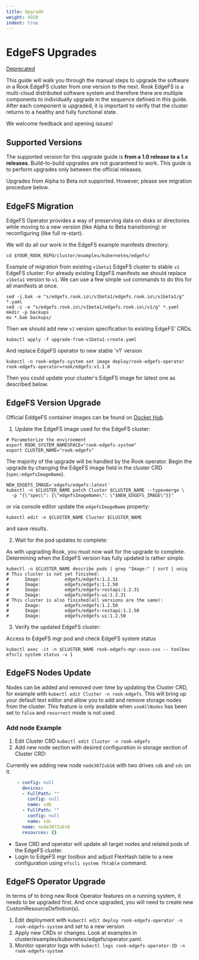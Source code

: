 ```yaml
---
title: Upgrade
weight: 4920
indent: true
---
```


# EdgeFS Upgrades

[Deprecated](https://github.com/rook/rook/issues/5823#issuecomment-703834989)

This guide will walk you through the manual steps to upgrade the software in a Rook EdgeFS cluster
from one version to the next. Rook EdgeFS is a multi-cloud distributed software system and
therefore there are multiple components to individually upgrade in the sequence defined in this
guide. After each component is upgraded, it is important to verify that the cluster returns to a
healthy and fully functional state.

We welcome feedback and opening issues!

## Supported Versions

The supported version for this upgrade guide is **from a 1.0 release to a 1.x releases**.
Build-to-build upgrades are not guaranteed to work. This guide is to perform upgrades only between
the official releases.

Upgrades from Alpha to Beta not supported. However, please see migration procedure below.

## EdgeFS Migration

EdgeFS Operator provides a way of preserving data on disks or directories while moving to a
new version (like Alpha to Beta transitioning) or reconfiguring (like full re-start).

We will do all our work in the EdgeFS example manifests directory.

```console
cd $YOUR_ROOK_REPO/cluster/examples/kubernetes/edgefs/
```

Example of migration from existing `v1beta1` EdgeFS cluster to stable `v1` EdgeFS cluster:
For already existing EdgeFS manifests we should replace `v1beta1` version to `v1`.
We can use a few simple `sed` commands to do this for all manifests at once.

```console
sed -i.bak -e "s/edgefs.rook.io\/v1beta1/edgefs.rook.io\/v1beta1/g" *.yaml
sed -i -e "s/edgefs.rook.io\/v1beta1/edgefs.rook.io\/v1/g" *.yaml
mkdir -p backups
mv *.bak backups/
```

Then we should add new `v1` version specification to existing EdgeFS' CRDs.

```console
kubectl apply -f upgrade-from-v1beta1-create.yaml
```

And replace EdgeFS operator to new stable 'v1' version

```console
kubectl -n rook-edgefs-system set image deploy/rook-edgefs-operator rook-edgefs-operator=rook/edgefs:v1.1.0
```

Then you could update your cluster's EdgeFS image for latest one as described below.

## EdgeFS Version Upgrade

Official EddgeFS container images can be found on [Docker Hub](https://hub.docker.com/r/edgefs/edgefs/tags).

1. Update the EdgeFS image used for the EdgeFS cluster:

```console
# Parameterize the environment
export ROOK_SYSTEM_NAMESPACE="rook-edgefs-system"
export CLUSTER_NAME="rook-edgefs"
```

The majority of the upgrade will be handled by the Rook operator. Begin the upgrade by changing the
EdgeFS image field in the cluster CRD (`spec:edgefsImageName`).

```console
NEW_EDGEFS_IMAGE='edgefs/edgefs:latest'
kubectl -n $CLUSTER_NAME patch Cluster $CLUSTER_NAME --type=merge \
  -p "{\"spec\": {\"edgefsImageName\": \"$NEW_EDGEFS_IMAGE\"}}"
```

or via console editor update the `edgefsImageName` property:

```console
kubectl edit -n $CLUSTER_NAME Cluster $CLUSTER_NAME
```

and save results.

2. Wait for the pod updates to complete:

As with upgrading Rook, you must now wait for the upgrade to complete. Determining when the EdgeFS
version has fully updated is rather simple.

```console
kubectl -n $CLUSTER_NAME describe pods | grep "Image:" | sort | uniq
# This cluster is not yet finished:
#      Image:         edgefs/edgefs:1.2.31
#      Image:         edgefs/edgefs:1.2.50
#      Image:         edgefs/edgefs-restapi:1.2.31
#      Image:         edgefs/edgefs-ui:1.2.31
# This cluster is also finished(all versions are the same):
#      Image:         edgefs/edgefs:1.2.50
#      Image:         edgefs/edgefs-restapi:1.2.50
#      Image:         edgefs/edgefs-ui:1.2.50
```

3. Verify the updated EdgeFS cluster:

Access to  EdgeFS mgr pod and check EdgeFS system status

```console
kubectl exec -it -n $CLUSTER_NAME rook-edgefs-mgr-xxxx-xxx -- toolbox
efscli system status -v 1
```

## EdgeFS Nodes Update

Nodes can be added and removed over time by updating the Cluster CRD, for example with `kubectl edit Cluster -n rook-edgefs`.
This will bring up your default text editor and allow you to add and remove storage nodes from the cluster.
This feature is only available when `useAllNodes` has been set to `false` and `resurrect` mode is not used.

### Add node Example

1. Edit Cluster CRD `kubectl edit Cluster -n rook-edgefs`
2. Add new node section with desired configuration in storage section of Cluster CRD:

Currently we adding new node `node3072ub16` with two drives `sdb` and `sdc` on it.

```yaml
    - config: null
      devices:
      - FullPath: ""
        config: null
        name: sdb
      - FullPath: ""
        config: null
        name: sdc
      name: node3072ub16
      resources: {}
```

* Save CRD and operator will update all target nodes and related pods of the EdgeFS cluster.
* Login to EdgeFS mgr toolbox and adjust FlexHash table to a new configuration using `efscli system fhtable` command.


## EdgeFS Operator Upgrade

In terms of to bring new Rook Operator features on a running system, it needs to be upgraded first.
And once upgraded, you will need to create new CustomResourceDefinition(s).

1. Edit deployment with `kubectl edit deploy rook-edgefs-operator -n rook-edgefs-system` and set to a new version
2. Apply new CRDs or changes. Look at examples in cluster/examples/kubernetes/edgefs/operator.yaml.
3. Monitor operator logs with `kubectl logs rook-edgefs-operator-ID -n rook-edgefs-system`
